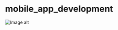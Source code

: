 # mobile_app_development
![Image alt](https://github.com/Derz65/mobile_app_development/raw/main/screenshot/1.jpeg)
